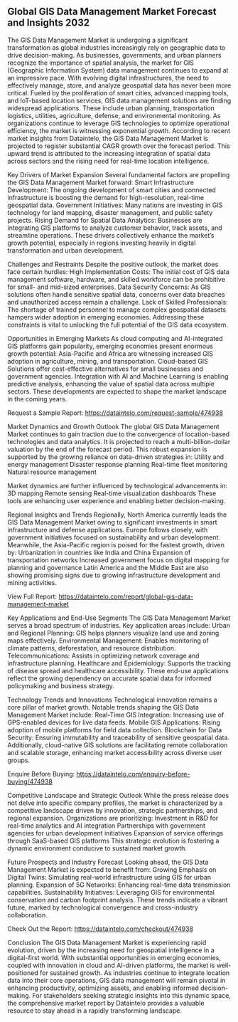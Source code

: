 ## Global GIS Data Management Market Forecast and Insights 2032

The GIS Data Management Market is undergoing a significant transformation as global industries increasingly rely on geographic data to drive decision-making. As businesses, governments, and urban planners recognize the importance of spatial analysis, the market for GIS (Geographic Information System) data management continues to expand at an impressive pace. With evolving digital infrastructures, the need to effectively manage, store, and analyze geospatial data has never been more critical.
Fueled by the proliferation of smart cities, advanced mapping tools, and IoT-based location services, GIS data management solutions are finding widespread applications. These include urban planning, transportation logistics, utilities, agriculture, defense, and environmental monitoring. As organizations continue to leverage GIS technologies to optimize operational efficiency, the market is witnessing exponential growth.
According to recent market insights from Dataintelo, the GIS Data Management Market is projected to register substantial CAGR growth over the forecast period. This upward trend is attributed to the increasing integration of spatial data across sectors and the rising need for real-time location intelligence.

Key Drivers of Market Expansion
Several fundamental factors are propelling the GIS Data Management Market forward:
Smart Infrastructure Development: The ongoing development of smart cities and connected infrastructure is boosting the demand for high-resolution, real-time geospatial data.
Government Initiatives: Many nations are investing in GIS technology for land mapping, disaster management, and public safety projects.
Rising Demand for Spatial Data Analytics: Businesses are integrating GIS platforms to analyze customer behavior, track assets, and streamline operations.
These drivers collectively enhance the market’s growth potential, especially in regions investing heavily in digital transformation and urban development.

Challenges and Restraints
Despite the positive outlook, the market does face certain hurdles:
High Implementation Costs: The initial cost of GIS data management software, hardware, and skilled workforce can be prohibitive for small- and mid-sized enterprises.
Data Security Concerns: As GIS solutions often handle sensitive spatial data, concerns over data breaches and unauthorized access remain a challenge.
Lack of Skilled Professionals: The shortage of trained personnel to manage complex geospatial datasets hampers wider adoption in emerging economies.
Addressing these constraints is vital to unlocking the full potential of the GIS data ecosystem.

Opportunities in Emerging Markets
As cloud computing and AI-integrated GIS platforms gain popularity, emerging economies present enormous growth potential:
Asia-Pacific and Africa are witnessing increased GIS adoption in agriculture, mining, and transportation.
Cloud-based GIS Solutions offer cost-effective alternatives for small businesses and government agencies.
Integration with AI and Machine Learning is enabling predictive analysis, enhancing the value of spatial data across multiple sectors.
These developments are expected to shape the market landscape in the coming years.

Request a Sample Report: https://dataintelo.com/request-sample/474938

Market Dynamics and Growth Outlook
The global GIS Data Management Market continues to gain traction due to the convergence of location-based technologies and data analytics. It is projected to reach a multi-billion-dollar valuation by the end of the forecast period. This robust expansion is supported by the growing reliance on data-driven strategies in:
Utility and energy management
Disaster response planning
Real-time fleet monitoring
Natural resource management

Market dynamics are further influenced by technological advancements in:
3D mapping
Remote sensing
Real-time visualization dashboards
These tools are enhancing user experience and enabling better decision-making.

Regional Insights and Trends
Regionally, North America currently leads the GIS Data Management Market owing to significant investments in smart infrastructure and defense applications. Europe follows closely, with government initiatives focused on sustainability and urban development.
Meanwhile, the Asia-Pacific region is poised for the fastest growth, driven by:
Urbanization in countries like India and China
Expansion of transportation networks
Increased government focus on digital mapping for planning and governance
Latin America and the Middle East are also showing promising signs due to growing infrastructure development and mining activities.

View Full Report: https://dataintelo.com/report/global-gis-data-management-market

Key Applications and End-Use Segments
The GIS Data Management Market serves a broad spectrum of industries. Key application areas include:
Urban and Regional Planning: GIS helps planners visualize land use and zoning maps effectively.
Environmental Management: Enables monitoring of climate patterns, deforestation, and resource distribution.
Telecommunications: Assists in optimizing network coverage and infrastructure planning.
Healthcare and Epidemiology: Supports the tracking of disease spread and healthcare accessibility.
These end-use applications reflect the growing dependency on accurate spatial data for informed policymaking and business strategy.

Technology Trends and Innovations
Technological innovation remains a core pillar of market growth. Notable trends shaping the GIS Data Management Market include:
Real-Time GIS Integration: Increasing use of GPS-enabled devices for live data feeds.
Mobile GIS Applications: Rising adoption of mobile platforms for field data collection.
Blockchain for Data Security: Ensuring immutability and traceability of sensitive geospatial data.
Additionally, cloud-native GIS solutions are facilitating remote collaboration and scalable storage, enhancing market accessibility across diverse user groups.

Enquire Before Buying: https://dataintelo.com/enquiry-before-buying/474938

Competitive Landscape and Strategic Outlook
While the press release does not delve into specific company profiles, the market is characterized by a competitive landscape driven by innovation, strategic partnerships, and regional expansion. Organizations are prioritizing:
Investment in R&D for real-time analytics and AI integration
Partnerships with government agencies for urban development initiatives
Expansion of service offerings through SaaS-based GIS platforms
This strategic evolution is fostering a dynamic environment conducive to sustained market growth.

Future Prospects and Industry Forecast
Looking ahead, the GIS Data Management Market is expected to benefit from:
Growing Emphasis on Digital Twins: Simulating real-world infrastructure using GIS for urban planning.
Expansion of 5G Networks: Enhancing real-time data transmission capabilities.
Sustainability Initiatives: Leveraging GIS for environmental conservation and carbon footprint analysis.
These trends indicate a vibrant future, marked by technological convergence and cross-industry collaboration.

Check Out the Report: https://dataintelo.com/checkout/474938

Conclusion
The GIS Data Management Market is experiencing rapid evolution, driven by the increasing need for geospatial intelligence in a digital-first world. With substantial opportunities in emerging economies, coupled with innovation in cloud and AI-driven platforms, the market is well-positioned for sustained growth.
As industries continue to integrate location data into their core operations, GIS data management will remain pivotal in enhancing productivity, optimizing assets, and enabling informed decision-making. For stakeholders seeking strategic insights into this dynamic space, the comprehensive market report by Dataintelo provides a valuable resource to stay ahead in a rapidly transforming landscape.

